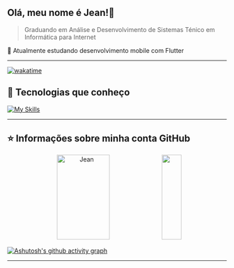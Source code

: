 ## Olá, meu nome é <strong>Jean!</strong>👋

> Graduando em Análise e Desenvolvimento de Sistemas
> Ténico em Informática para Internet

🔭 Atualmente estudando desenvolvimento mobile com Flutter

----

[![wakatime](https://wakatime.com/badge/user/e8d6bcdb-f00a-492e-b7a5-96c6224ccf8a.svg)](https://wakatime.com/@e8d6bcdb-f00a-492e-b7a5-96c6224ccf8a)

## 🚀 Tecnologias que conheço

[![My Skills](https://skills.thijs.gg/icons?i=python,js,java,c,django,dart,flutter,linux,git,bootstrap,html,css,vscode)](https://skills.thijs.gg)

----

## ⭐ Informações sobre minha conta GitHub

<div align="center">
  <img width="49%" height="195px" src="https://github-readme-stats.vercel.app/api?username=JeanCarlos899&show_icons=true&count_private-true&hide_border=true&title_color=596087&icon_color=596087&text_color=ffffff&bg_color=0d1117" alt=Jean Carlos Github Stats" />
<img width="30%" height="195px" src="https://github-readme-stats.vercel.app/api/top-langs/?username=JeanCarlos899&layout=compact&hide_border=true&title_color=596087&text_color=ffffff&bg_color=0d1117" />
</div>

[![Ashutosh's github activity graph](https://github-readme-activity-graph.vercel.app/graph?username=JeanCarlos899&bg_color=0d1117&color=ffffff&line=596087&point=596087&area=true&hide_border=true)](https://github.com/ashutosh00710/github-readme-activity-graph)

---
